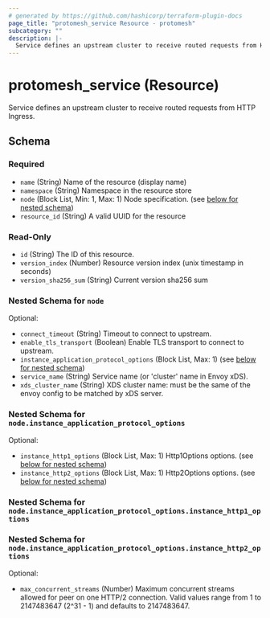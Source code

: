 ```yaml
---
# generated by https://github.com/hashicorp/terraform-plugin-docs
page_title: "protomesh_service Resource - protomesh"
subcategory: ""
description: |-
  Service defines an upstream cluster to receive routed requests from HTTP Ingress.
---
```


# protomesh_service (Resource)

Service defines an upstream cluster to receive routed requests from HTTP Ingress.



<!-- schema generated by tfplugindocs -->
## Schema

### Required

- `name` (String) Name of the resource (display name)
- `namespace` (String) Namespace in the resource store
- `node` (Block List, Min: 1, Max: 1) Node specification. (see [below for nested schema](#nestedblock--node))
- `resource_id` (String) A valid UUID for the resource

### Read-Only

- `id` (String) The ID of this resource.
- `version_index` (Number) Resource version index (unix timestamp in seconds)
- `version_sha256_sum` (String) Current version sha256 sum

<a id="nestedblock--node"></a>
### Nested Schema for `node`

Optional:

- `connect_timeout` (String) Timeout to connect to upstream.
- `enable_tls_transport` (Boolean) Enable TLS transport to connect to upstream.
- `instance_application_protocol_options` (Block List, Max: 1) (see [below for nested schema](#nestedblock--node--instance_application_protocol_options))
- `service_name` (String) Service name (or 'cluster' name in Envoy xDS).
- `xds_cluster_name` (String) XDS cluster name: must be the same of the envoy config to be matched by  xDS server.

<a id="nestedblock--node--instance_application_protocol_options"></a>
### Nested Schema for `node.instance_application_protocol_options`

Optional:

- `instance_http1_options` (Block List, Max: 1) Http1Options options. (see [below for nested schema](#nestedblock--node--instance_application_protocol_options--instance_http1_options))
- `instance_http2_options` (Block List, Max: 1) Http2Options options. (see [below for nested schema](#nestedblock--node--instance_application_protocol_options--instance_http2_options))

<a id="nestedblock--node--instance_application_protocol_options--instance_http1_options"></a>
### Nested Schema for `node.instance_application_protocol_options.instance_http1_options`


<a id="nestedblock--node--instance_application_protocol_options--instance_http2_options"></a>
### Nested Schema for `node.instance_application_protocol_options.instance_http2_options`

Optional:

- `max_concurrent_streams` (Number) Maximum concurrent streams allowed for peer on one HTTP/2 connection.  Valid values range from 1 to 2147483647 (2^31 - 1) and defaults to 2147483647.



